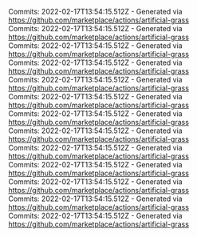 Commits: 2022-02-17T13:54:15.512Z - Generated via https://github.com/marketplace/actions/artificial-grass
<br>
Commits: 2022-02-17T13:54:15.512Z - Generated via https://github.com/marketplace/actions/artificial-grass
<br>
Commits: 2022-02-17T13:54:15.512Z - Generated via https://github.com/marketplace/actions/artificial-grass
<br>
Commits: 2022-02-17T13:54:15.512Z - Generated via https://github.com/marketplace/actions/artificial-grass
<br>
Commits: 2022-02-17T13:54:15.512Z - Generated via https://github.com/marketplace/actions/artificial-grass
<br>
Commits: 2022-02-17T13:54:15.512Z - Generated via https://github.com/marketplace/actions/artificial-grass
<br>
Commits: 2022-02-17T13:54:15.512Z - Generated via https://github.com/marketplace/actions/artificial-grass
<br>
Commits: 2022-02-17T13:54:15.512Z - Generated via https://github.com/marketplace/actions/artificial-grass
<br>
Commits: 2022-02-17T13:54:15.512Z - Generated via https://github.com/marketplace/actions/artificial-grass
<br>
Commits: 2022-02-17T13:54:15.512Z - Generated via https://github.com/marketplace/actions/artificial-grass
<br>
Commits: 2022-02-17T13:54:15.512Z - Generated via https://github.com/marketplace/actions/artificial-grass
<br>
Commits: 2022-02-17T13:54:15.512Z - Generated via https://github.com/marketplace/actions/artificial-grass
<br>
Commits: 2022-02-17T13:54:15.512Z - Generated via https://github.com/marketplace/actions/artificial-grass
<br>
